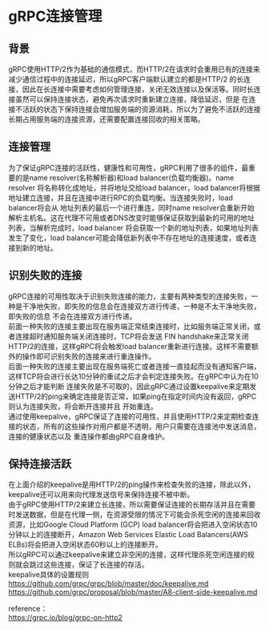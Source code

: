 # gRPC连接管理
## 背景
gRPC使用HTTP/2作为基础的通信模式，而HTTP/2在请求时会重用已有的连接来减少通信过程中的连接延迟，所以gRPC客户端默认建立的都是HTTP/2
的长连接，因此在长连接中需要考虑如何管理连接，关闭无效连接以及保活等。同时长连接虽然可以保持连接状态，避免再次请求时重新建立连接，降低延迟，但是
在连接不活跃的状态下保持连接会增加服务端的资源消耗，所以为了避免不活跃的连接长期占用服务端的连接资源，还需要配置连接回收的相关策略。
## 连接管理
为了保证gRPC连接的活跃性，健康性和可用性，gRPC利用了很多的组件，最重要的是name resolver(名称解析器)和load balancer(负载均衡器)。name resolver
将名称转化成地址，并将地址交给load balancer，load balancer将根据地址建立连接，并且在连接中进行RPC的负载均衡。当连接失败时，load balancer将会从
地址列表的最后一个进行重连，同时name resolver会重新开始解析主机名。这在代理不可用或者DNS改变时能够保证获取到最新的可用的地址列表，当解析完成时，load balancer
将会获取一个新的地址列表，如果地址列表发生了变化，load balancer可能会降低新列表中不存在地址的连接速度，或者连接到新的地址。
## 识别失败的连接
gRPC连接的可用性取决于识别失败连接的能力，主要有两种类型的连接失败，一种是干净地失败，即失败的信息会在连接双方进行传递，一种是不太干净地失败，即失败的信息
不会在连接双方进行传递。  
前面一种失败的连接主要出现在服务端正常结束连接时，比如服务端正常关闭，或者连接超时通知服务端关闭连接时，TCP将会发送 FIN handshake来正常关闭
HTTP/2的连接，这样gRPC将会触发load balancer重新进行连接。这样不需要额外的操作即可识别失败的连接来进行重连操作。  
后面一种失败的连接主要出现在服务端死亡或者连接一直挂起而没有通知客户端，这样TCP将会进行长达10分钟的重试之后才会判定连接失败。在gRPC中认为在10分钟之后才能判断
连接失败是不可取的，因此gRPC通过设置keepalive来定期发送HTTP/2的ping来确定连接是否正常，如果ping在指定时间内没有返回，gRPC则认为连接失败，将会断开连接并且
开始重连。  
通过使用keepalive，gRPC保证了连接的可用性，并且使用HTTP/2来定期检查连接的状态，所有的这些操作对用户都是不透明，用户只需要在连接池中发送消息，连接的健康状态以及
重连操作都由gRPC自身维护。
## 保持连接活跃
在上面介绍的keepalive是用HTTP/2的ping操作来检查失败的连接，除此以外，keepalive还可以用来向代理发送信号来保持连接不被中断。  
由于gRPC使用HTTP/2来建立长连接，所以需要保证连接的长期存活并且在需要时发送数据，但是在代理一侧，在资源受限的情况下可能会杀死空闲的连接来回收资源，比如Google Cloud Platform
(GCP) load balancer将会把进入空闲状态10分钟以上的连接断开，Amazon Web Services Elastic Load Balancers(AWS ELBs)将会把进入空闲状态60秒以上的连接断开。  
所以gRPC可以通过keepalive来建立非空闲的连接，这样代理杀死空闲连接的规则就会跳过这些连接，保证了长连接的存活。  
keepalive具体的设置规则  
https://github.com/grpc/grpc/blob/master/doc/keepalive.md  
https://github.com/grpc/proposal/blob/master/A8-client-side-keepalive.md


reference：  
https://grpc.io/blog/grpc-on-http2

